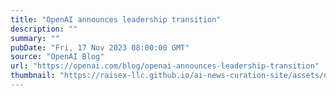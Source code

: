 ```yaml
---
title: "OpenAI announces leadership transition"
description: ""
summary: ""
pubDate: "Fri, 17 Nov 2023 08:00:00 GMT"
source: "OpenAI Blog"
url: "https://openai.com/blog/openai-announces-leadership-transition"
thumbnail: "https://raisex-llc.github.io/ai-news-curation-site/assets/openai_logo.png"
---
```


